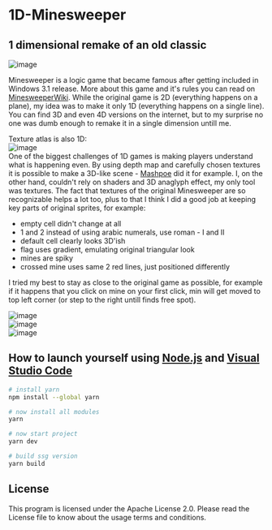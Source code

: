 # 1D-Minesweeper
## 1 dimensional remake of an old classic
![image](https://user-images.githubusercontent.com/82185066/197916082-86298f11-fd51-469a-9440-6fa983172319.png)  

Minesweeper is a logic game that became famous after getting included in Windows 3.1 release. More about this game and it's rules you can read on [MinesweeperWiki](https://minesweepergame.com/website/authoritative-minesweeper/wiki/Windows_Minesweeper). While the original game is 2D (everything happens on a plane), my idea was to make it only 1D (everything happens on a single line). You can find 3D and even 4D versions on the internet, but to my surprise no one was dumb enough to remake it in a single dimension untill me.

Texture atlas is also 1D:  
![image](https://user-images.githubusercontent.com/82185066/197850339-6fef63d5-78a2-4dbb-a599-cef29248a9a2.png)  
One of the biggest challenges of 1D games is making players understand what is happening even. By using depth map and carefully chosen textures it is possible to make a 3D-like scene - [Mashpoe](https://youtu.be/3xx7sgNVE-A) did it for example. I, on the other hand, couldn't rely on shaders and 3D anaglyph effect, my only tool was textures. The fact that textures of the original Minesweeper are so recognizable helps a lot too, plus to that I think I did a good job at keeping key parts of original sprites, for example:
- empty cell didn't change at all
- 1 and 2 instead of using arabic numerals, use roman - I and II
- default cell clearly looks 3D'ish
- flag uses gradient, emulating original triangular look
- mines are spiky
- crossed mine uses same 2 red lines, just positioned differently

I tried my best to stay as close to the original game as possible, for example if it happens that you click on mine on your first click, min will get moved to top left corner (or step to the right untill finds free spot).

![image](https://user-images.githubusercontent.com/82185066/198094451-85f70995-d1ca-4635-a152-ed5030b07ef9.png)  
![image](https://user-images.githubusercontent.com/82185066/198095915-14b74858-6d1f-439a-b70a-8fce335e683e.png)  
![image](https://user-images.githubusercontent.com/82185066/198188603-6f3e1013-700f-4ce5-8f3b-ab8f0c951f50.png)




## How to launch yourself using [Node.js](https://nodejs.org/en/) and [Visual Studio Code](https://code.visualstudio.com/download)

```bash
# install yarn
npm install --global yarn

# now install all modules
yarn

# now start project
yarn dev

# build ssg version
yarn build
```

## License
This program is licensed under the Apache License 2.0. Please read the License file to know about the usage terms and conditions.
